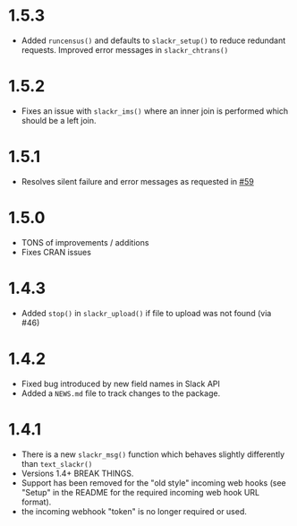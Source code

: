 
# 1.5.3
* Added `runcensus()` and defaults to `slackr_setup()` to reduce redundant requests. Improved error messages in `slackr_chtrans()`

# 1.5.2
* Fixes an issue with `slackr_ims()` where an inner join is performed which should be a left join.


# 1.5.1
* Resolves silent failure and error messages as requested in [#59](https://github.com/hrbrmstr/slackr/issues/59)

# 1.5.0

* TONS of improvements / additions
* Fixes CRAN issues

# 1.4.3

* Added `stop()` in `slackr_upload()` if file to upload was not found (via #46)

# 1.4.2

* Fixed bug introduced by new field names in Slack API
* Added a `NEWS.md` file to track changes to the package.

# 1.4.1

* There is a new `slackr_msg()` function which behaves slightly differently than `text_slackr()`
* Versions 1.4+ BREAK THINGS.
* Support has been removed for the "old style" incoming web hooks (see "Setup" in the README for the required incoming web hook URL format).
* the incoming webhook "token" is no longer required or used.
